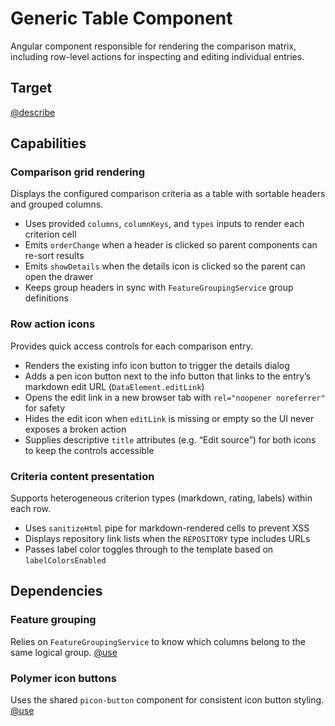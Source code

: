 # Generic Table Component

Angular component responsible for rendering the comparison matrix, including row-level actions for inspecting and editing individual entries.

## Target

[@describe](../../../../src/app/components/output/generic-table/generic-table.component.ts)

## Capabilities

### Comparison grid rendering

Displays the configured comparison criteria as a table with sortable headers and grouped columns.

- Uses provided `columns`, `columnKeys`, and `types` inputs to render each criterion cell
- Emits `orderChange` when a header is clicked so parent components can re-sort results
- Emits `showDetails` when the details icon is clicked so the parent can open the drawer
- Keeps group headers in sync with `FeatureGroupingService` group definitions

### Row action icons

Provides quick access controls for each comparison entry.

- Renders the existing info icon button to trigger the details dialog
- Adds a pen icon button next to the info button that links to the entry’s markdown edit URL (`DataElement.editLink`)
- Opens the edit link in a new browser tab with `rel="noopener noreferrer"` for safety
- Hides the edit icon when `editLink` is missing or empty so the UI never exposes a broken action
- Supplies descriptive `title` attributes (e.g. “Edit source”) for both icons to keep the controls accessible

### Criteria content presentation

Supports heterogeneous criterion types (markdown, rating, labels) within each row.

- Uses `sanitizeHtml` pipe for markdown-rendered cells to prevent XSS
- Displays repository link lists when the `REPOSITORY` type includes URLs
- Passes label color toggles through to the template based on `labelColorsEnabled`

## Dependencies

### Feature grouping

Relies on `FeatureGroupingService` to know which columns belong to the same logical group.
[@use](../../../../src/app/components/output/feature-grouping.service.ts)

### Polymer icon buttons

Uses the shared `picon-button` component for consistent icon button styling.
[@use](../../../../src/app/components/polymer/paper-icon-button/picon-button.component.ts)
